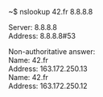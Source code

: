 <p>
~$ nslookup 42.fr 8.8.8.8

Server:         8.8.8.8<br>
Address:        8.8.8.8#53<br>

Non-authoritative answer:<br>
Name:   42.fr<br>
Address: 163.172.250.13<br>
Name:   42.fr<br>
Address: 163.172.250.12<br>
</p>